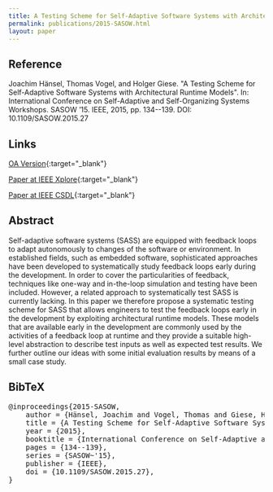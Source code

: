 ```yaml
---
title: A Testing Scheme for Self-Adaptive Software Systems with Architectural Runtime Models
permalink: publications/2015-SASOW.html
layout: paper
---
```


## Reference
Joachim Hänsel, Thomas Vogel, and Holger Giese. "A Testing Scheme for Self-Adaptive Software Systems with Architectural Runtime Models". In: International Conference on Self-Adaptive and Self-Organizing Systems Workshops. SASOW ’15. IEEE, 2015, pp. 134--139. DOI: 10.1109/SASOW.2015.27

## Links
[OA Version](https://arxiv.org/abs/1805.07354){:target="_blank"}

[Paper at IEEE Xplore](https://doi.org/10.1109/SASOW.2015.27){:target="_blank"}

[Paper at IEEE CSDL](http://doi.ieeecomputersociety.org/10.1109/SASOW.2015.27){:target="_blank"}

## Abstract
Self-adaptive software systems (SASS) are equipped with feedback loops to adapt autonomously to changes of the software or environment. In established fields, such as embedded software, sophisticated approaches have been developed to systematically study feedback loops early during the development. In order to cover the particularities of feedback, techniques like one-way and in-the-loop simulation and testing have been included. However, a related approach to systematically test SASS is currently lacking. In this paper we therefore propose a systematic testing scheme for SASS that allows engineers to test the feedback loops early in the development by exploiting architectural runtime models. These models that are available early in the development are commonly used by the activities of a feedback loop at runtime and they provide a suitable high-level abstraction to describe test inputs as well as expected test results. We further outline our ideas with some initial evaluation results by means of a small case study.

## BibTeX

<div class="bibtex">
<pre>@inproceedings{2015-SASOW,
    author = {Hänsel, Joachim and Vogel, Thomas and Giese, Holger},
    title = {A Testing Scheme for Self-Adaptive Software Systems with Architectural Runtime Models},
    year = {2015},
    booktitle = {International Conference on Self-Adaptive and Self-Organizing Systems Workshops},
    pages = {134--139},
    series = {SASOW~'15},
    publisher = {IEEE},
    doi = {10.1109/SASOW.2015.27},
}</pre>
</div>
